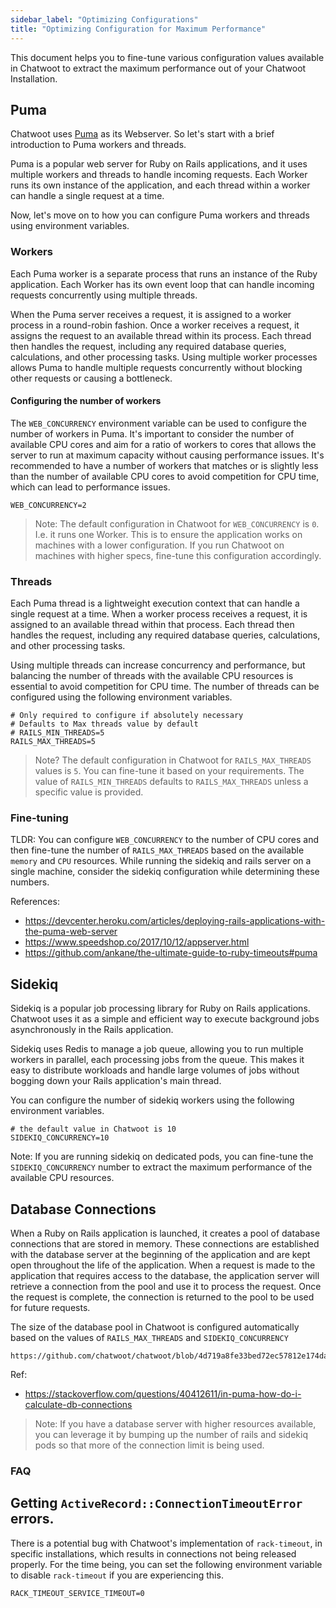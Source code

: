 ```yaml
---
sidebar_label: "Optimizing Configurations"
title: "Optimizing Configuration for Maximum Performance"
---
```


This document helps you to fine-tune various configuration values available in Chatwoot to extract the maximum performance out of your Chatwoot Installation. 

## Puma
Chatwoot uses [Puma](https://puma.io/) as its Webserver. So let's start with a brief introduction to Puma workers and threads.

Puma is a popular web server for Ruby on Rails applications, and it uses multiple workers and threads to handle incoming requests. Each Worker runs its own instance of the application, and each thread within a worker can handle a single request at a time.

Now, let's move on to how you can configure Puma workers and threads using environment variables.


### Workers
Each Puma worker is a separate process that runs an instance of the Ruby application. Each Worker has its own event loop that can handle incoming requests concurrently using multiple threads. 

When the Puma server receives a request, it is assigned to a worker process in a round-robin fashion. Once a worker receives a request, it assigns the request to an available thread within its process. Each thread then handles the request, including any required database queries, calculations, and other processing tasks. Using multiple worker processes allows Puma to handle multiple requests concurrently without blocking other requests or causing a bottleneck.

#### Configuring the number of workers

The `WEB_CONCURRENCY` environment variable can be used to configure the number of workers in Puma. It's important to consider the number of available CPU cores and aim for a ratio of workers to cores that allows the server to run at maximum capacity without causing performance issues. It's recommended to have a number of workers that matches or is slightly less than the number of available CPU cores to avoid competition for CPU time, which can lead to performance issues.


```
WEB_CONCURRENCY=2
```

> Note: The default configuration in Chatwoot for `WEB_CONCURRENCY` is `0`. I.e. it runs one Worker. This is to ensure the application works on machines with a lower configuration. If you run Chatwoot on machines with higher specs, fine-tune this configuration accordingly.


### Threads

Each Puma thread is a lightweight execution context that can handle a single request at a time. When a worker process receives a request, it is assigned to an available thread within that process. Each thread then handles the request, including any required database queries, calculations, and other processing tasks.

Using multiple threads can increase concurrency and performance, but balancing the number of threads with the available CPU resources is essential to avoid competition for CPU time. The number of threads can be configured using the following environment variables. 

```
# Only required to configure if absolutely necessary
# Defaults to Max threads value by default
# RAILS_MIN_THREADS=5
RAILS_MAX_THREADS=5
```

> Note? The default configuration in Chatwoot for `RAILS_MAX_THREADS` values is `5`. You can fine-tune it based on your requirements. The value of `RAILS_MIN_THREADS` defaults to `RAILS_MAX_THREADS` unless a specific value is provided. 

### Fine-tuning

TLDR: You can configure `WEB_CONCURRENCY` to the number of CPU cores and then fine-tune the number of `RAILS_MAX_THREADS` based on the available `memory` and `CPU` resources. While running the sidekiq and rails server on a single machine, consider the sidekiq configuration while determining these numbers.


References: 

- https://devcenter.heroku.com/articles/deploying-rails-applications-with-the-puma-web-server
- https://www.speedshop.co/2017/10/12/appserver.html
- https://github.com/ankane/the-ultimate-guide-to-ruby-timeouts#puma


## Sidekiq

Sidekiq is a popular job processing library for Ruby on Rails applications. Chatwoot uses it as a simple and efficient way to execute background jobs asynchronously in the Rails application.

Sidekiq uses Redis to manage a job queue, allowing you to run multiple workers in parallel, each processing jobs from the queue. This makes it easy to distribute workloads and handle large volumes of jobs without bogging down your Rails application's main thread.

You can configure the number of sidekiq workers using the following environment variables.

```
# the default value in Chatwoot is 10 
SIDEKIQ_CONCURRENCY=10
```

Note: If you are running sidekiq on dedicated pods, you can fine-tune the `SIDEKIQ_CONCURRENCY` number to extract the maximum performance of the available CPU resources. 


## Database Connections

When a Ruby on Rails application is launched, it creates a pool of database connections that are stored in memory. These connections are established with the database server at the beginning of the application and are kept open throughout the life of the application. When a request is made to the application that requires access to the database, the application server will retrieve a connection from the pool and use it to process the request. Once the request is complete, the connection is returned to the pool to be used for future requests.

The size of the database pool in Chatwoot is configured automatically based on the values of `RAILS_MAX_THREADS` and `SIDEKIQ_CONCURRENCY`
```
https://github.com/chatwoot/chatwoot/blob/4d719a8fe33bed72ec57812e174dab1874315340/config/database.yml#L7
```

Ref: 
- https://stackoverflow.com/questions/40412611/in-puma-how-do-i-calculate-db-connections

> Note: If you have a database server with higher resources available, you can leverage it by bumping up the number of rails and sidekiq pods so that more of the connection limit is being used.


### FAQ

## Getting `ActiveRecord::ConnectionTimeoutError` errors. 

There is a potential bug with Chatwoot's implementation of `rack-timeout`, in specific installations, which results in connections not being released properly. For the time being, you can set the following environment variable to disable `rack-timeout` if you are experiencing this. 

```
RACK_TIMEOUT_SERVICE_TIMEOUT=0
```
